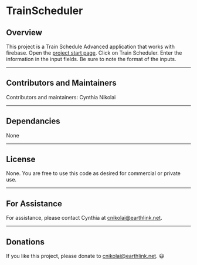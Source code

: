 # TrainScheduler

## Overview

This project is a Train Schedule Advanced application that works with firebase.  Open the [project start page](https://cnikolai.github.io/TrainSchedulerAdvanced2/). Click on Train Scheduler.  Enter the information in the input fields.  Be sure to note the format of the inputs.  

- - -

## Contributors and Maintainers

Contributors and maintainers: Cynthia Nikolai

- - -

## Dependancies
  
None

- - -

## License
  
None.  You are free to use this code as desired for commercial or private use. 

- - -

## For Assistance

For assistance, please contact Cynthia at cnikolai@earthlink.net. 

- - -

## Donations
    
If you like this project, please donate to cnikolai@earthlink.net.  :smiley:

